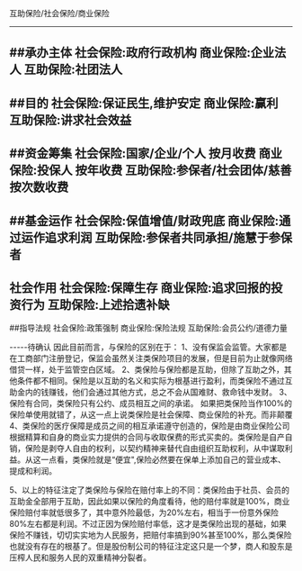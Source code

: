 互助保险/社会保险/商业保险

----
##承办主体
社会保险:政府行政机构
商业保险:企业法人
互助保险:社团法人
----
##目的
社会保险:保证民生,维护安定
商业保险:赢利
互助保险:讲求社会效益
----
##资金筹集
社会保险:国家/企业/个人 按月收费
商业保险:投保人 按年收费
互助保险:参保者/社会团体/慈善 按次数收费
----
##基金运作
社会保险:保值增值/财政兜底
商业保险:通过运作追求利润
互助保险:参保者共同承担/施慧于参保者
----
社会作用
社会保险:保障生存
商业保险:追求回报的投资行为
互助保险:上述拾遗补缺
----
##指导法规
社会保险:政策强制
商业保险:保险法规
互助保险:会员公约/道德力量


-----待确认
因此目前而言，与保险的区别在于：
1、没有保监会监管。大家都是在工商部门注册登记，保监会虽然关注类保险项目的发展，但是目前为止就像网络借贷一样，处于监管空白区域。
2、类保险与保险都是互助，但除了互助之外，其他条件都不相同。保险是以互助的名义和实际为根基进行盈利，而类保险不通过互助金内的钱赚钱，他们会通过其他方式，总之不会从国难财、救命钱中发财。
3、保险有合同，类保险只有公约、成员相互之间的承诺。
如果把类保险当作100%的保险单使用就错了，从这一点上说类保险是社会保障、商业保险的补充。而非颠覆
4、类保险的医疗保障是成员之间的相互承诺遵守创造的，保险是由商业保险公司根据精算和自身的商业实力提供的合同与收取保费的形式买卖的。类保险是自产自销，保险是剥夺人自由的权利，以契约精神来替代自由组织互助权利，从中谋取利益。从这一点看，类保险就是“便宜",保险必然要在保单上添加自己的营业成本、提成和利润。

5、以上的特征注定了类保险与保险在赔付率上的不同：类保险由于社员、会员的互助金全部用于互助，因此如果以保险的角度看待，他的赔付率就是100%，商业保险赔付率就低很多了，其中意外险最低，为20%左右，相当于一份意外保险80%左右都是利润。不过正因为保险赔付率低，这才是类保险出现的基础，如果保险不赚钱，切切实实地为人民服务，把赔付率搞到90%甚至100%，那么类保险也就没有存在的根基了。但是股份制公司的特征注定这只是一个梦，商人和股东是压榨人民和服务人民的双重精神分裂者。
